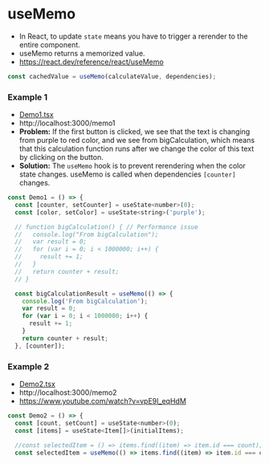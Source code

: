 # useMemo

- In React, to update `state` means you have to trigger a rerender to the entire component.
- useMemo returns a memorized value.
- https://react.dev/reference/react/useMemo

```js
const cachedValue = useMemo(calculateValue, dependencies);
```

### Example 1

- [Demo1.tsx](./src/react-hooks-useMemo/Demo1.tsx)
- http://localhost:3000/memo1
- **Problem:** If the first button is clicked, we see that the text is changing from purple to red color, and we see from bigCalculation, which means that this calculation function runs after we change the color of this text by clicking on the button.
- **Solution:** The `useMemo` hook is to prevent rerendering when the color state changes. useMemo is called when dependencies `[counter]` changes.

```js
const Demo1 = () => {
  const [counter, setCounter] = useState<number>(0);
  const [color, setColor] = useState<string>('purple');

  // function bigCalculation() { // Performance issue
  //   console.log("From bigCalculation");
  //   var result = 0;
  //   for (var i = 0; i < 1000000; i++) {
  //     result += 1;
  //   }
  //   return counter + result;
  // }

  const bigCalculationResult = useMemo(() => {
    console.log('From bigCalculation');
    var result = 0;
    for (var i = 0; i < 1000000; i++) {
      result += 1;
    }
    return counter + result;
  }, [counter]);
```

### Example 2

- [Demo2.tsx](./src/react-hooks-useMemo/Demo2.tsx)
- http://localhost:3000/memo2
- https://www.youtube.com/watch?v=vpE9I_eqHdM

```js
const Demo2 = () => {
  const [count, setCount] = useState<number>(0);
  const [items] = useState<Item[]>(initialItems);

  //const selectedItem = () => items.find((item) => item.id === count); //This is performance issue.
  const selectedItem = useMemo(() => items.find((item) => item.id === count), [count, items]);
```
